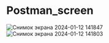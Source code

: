 # Postman_screen
![Снимок экрана 2024-01-12 141847](https://github.com/e-corneja/Postman_screen/assets/105506138/7f05f91b-29e4-4727-9c42-ebbc7b59fa3e)
![Снимок экрана 2024-01-12 141803](https://github.com/e-corneja/Postman_screen/assets/105506138/9e9c4d9d-0dc0-42f0-beba-73f3e4f596ef)
